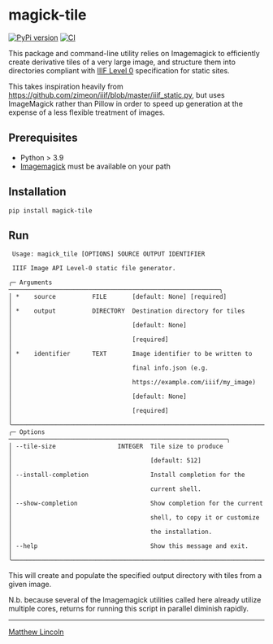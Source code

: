 # magick-tile

[![PyPi version](https://img.shields.io/pypi/v/magick-tile.svg)](https://pypi.org/project/magick-tile/)
[![CI](https://github.com/mdlincoln/magick_tile/actions/workflows/ci.yml/badge.svg)](https://github.com/mdlincoln/magick_tile/actions/workflows/ci.yml)

This package and command-line utility relies on Imagemagick to efficiently create derivative tiles of a very large image, and structure them into directories compliant with [IIIF Level 0](https://iiif.io/api/image/3.0/compliance/#5-level-0-compliance) specification for static sites.

This takes inspiration heavily from https://github.com/zimeon/iiif/blob/master/iiif_static.py, but uses ImageMagick rather than Pillow in order to speed up generation at the expense of a less flexible treatment of images.

## Prerequisites

- Python > 3.9
- [Imagemagick](https://imagemagick.org/index.php) must be available on your path

## Installation

```
pip install magick-tile
```

## Run

```
 Usage: magick_tile [OPTIONS] SOURCE OUTPUT IDENTIFIER

 IIIF Image API Level-0 static file generator.

╭─ Arguments ──────────────────────────────────────────────────────────╮
│ *    source          FILE       [default: None] [required]           │
│ *    output          DIRECTORY  Destination directory for tiles      │
│                                 [default: None]                      │
│                                 [required]                           │
│ *    identifier      TEXT       Image identifier to be written to    │
│                                 final info.json (e.g.                │
│                                 https://example.com/iiif/my_image)   │
│                                 [default: None]                      │
│                                 [required]                           │
╰──────────────────────────────────────────────────────────────────────╯
╭─ Options ────────────────────────────────────────────────────────────╮
│ --tile-size                 INTEGER  Tile size to produce            │
│                                      [default: 512]                  │
│ --install-completion                 Install completion for the      │
│                                      current shell.                  │
│ --show-completion                    Show completion for the current │
│                                      shell, to copy it or customize  │
│                                      the installation.               │
│ --help                               Show this message and exit.     │
╰──────────────────────────────────────────────────────────────────────╯
```

This will create and populate the specified output directory with tiles from a given image.

N.b. because several of the Imagemagick utilities called here already utilize multiple cores, returns for running this script in parallel diminish rapidly.

---
[Matthew Lincoln](https://matthewlincoln.net)
